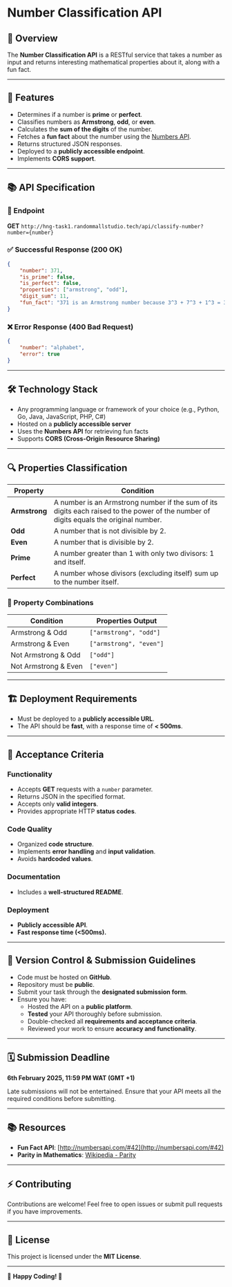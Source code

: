 # Number Classification API

## 📌 Overview

The **Number Classification API** is a RESTful service that takes a number as input and returns interesting mathematical properties about it, along with a fun fact.

---

## 🚀 Features

- Determines if a number is **prime** or **perfect**.
- Classifies numbers as **Armstrong**, **odd**, or **even**.
- Calculates the **sum of the digits** of the number.
- Fetches a **fun fact** about the number using the [Numbers API](http://numbersapi.com/#42/math).
- Returns structured JSON responses.
- Deployed to a **publicly accessible endpoint**.
- Implements **CORS support**.

---

## 📚 API Specification

### **🔹 Endpoint**

**GET** `http://hng-task1.randommallstudio.tech/api/classify-number?number={number}`

### **✅ Successful Response (200 OK)**

```json
{
	"number": 371,
	"is_prime": false,
	"is_perfect": false,
	"properties": ["armstrong", "odd"],
	"digit_sum": 11,
	"fun_fact": "371 is an Armstrong number because 3^3 + 7^3 + 1^3 = 371"
}
```

### **❌ Error Response (400 Bad Request)**

```json
{
	"number": "alphabet",
	"error": true
}
```

---

## 🛠️ Technology Stack

- Any programming language or framework of your choice (e.g., Python, Go, Java, JavaScript, PHP, C#)
- Hosted on a **publicly accessible server**
- Uses the **Numbers API** for retrieving fun facts
- Supports **CORS (Cross-Origin Resource Sharing)**

---

## 🔍 Properties Classification

| Property      | Condition                                                                                                                             |
| ------------- | ------------------------------------------------------------------------------------------------------------------------------------- |
| **Armstrong** | A number is an Armstrong number if the sum of its digits each raised to the power of the number of digits equals the original number. |
| **Odd**       | A number that is not divisible by 2.                                                                                                  |
| **Even**      | A number that is divisible by 2.                                                                                                      |
| **Prime**     | A number greater than 1 with only two divisors: 1 and itself.                                                                         |
| **Perfect**   | A number whose divisors (excluding itself) sum up to the number itself.                                                               |

### **🔢 Property Combinations**

| Condition            | Properties Output       |
| -------------------- | ----------------------- |
| Armstrong & Odd      | `["armstrong", "odd"]`  |
| Armstrong & Even     | `["armstrong", "even"]` |
| Not Armstrong & Odd  | `["odd"]`               |
| Not Armstrong & Even | `["even"]`              |

---

## 🏗️ Deployment Requirements

- Must be deployed to a **publicly accessible URL**.
- The API should be **fast**, with a response time of **< 500ms**.

---

## 📌 Acceptance Criteria

### **Functionality**

- Accepts **GET** requests with a `number` parameter.
- Returns JSON in the specified format.
- Accepts only **valid integers**.
- Provides appropriate HTTP **status codes**.

### **Code Quality**

- Organized **code structure**.
- Implements **error handling** and **input validation**.
- Avoids **hardcoded values**.

### **Documentation**

- Includes a **well-structured README**.

### **Deployment**

- **Publicly accessible API**.
- **Fast response time (<500ms).**

---

## 📂 Version Control & Submission Guidelines

- Code must be hosted on **GitHub**.
- Repository must be **public**.
- Submit your task through the **designated submission form**.
- Ensure you have:
  - Hosted the API on a **public platform**.
  - **Tested** your API thoroughly before submission.
  - Double-checked all **requirements and acceptance criteria**.
  - Reviewed your work to ensure **accuracy and functionality**.

---

## 🗓️ Submission Deadline

**6th February 2025, 11:59 PM WAT (GMT +1)**

Late submissions will not be entertained. Ensure that your API meets all the required conditions before submitting.

---

## 📚 Resources

- **Fun Fact API**: [http://numbersapi.com/#42](http://numbersapi.com/#42)
- **Parity in Mathematics**: [Wikipedia - Parity](<https://en.wikipedia.org/wiki/Parity_(mathematics)>)

---

## ⚡ Contributing

Contributions are welcome! Feel free to open issues or submit pull requests if you have improvements.

---

## 📜 License

This project is licensed under the **MIT License**.

---

🎯 **Happy Coding! 🚀**
